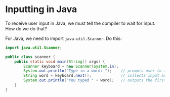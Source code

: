 # Inputting in Java
To receive user input in Java, we must tell the compiler to wait for input. How do we do that?

For Java, we need to import `java.util.Scanner`. Do this:
```java
import java.util.Scanner;

public class scanner {
    public static void main(String[] args) {
        Scanner keyboard = new Scanner(System.in);
        System.out.println("Type in a word: ");    // prompts user to type
        String word = keyboard.next();             // collects input as token
        System.out.println("You typed " + word);   // outputs the first word typed
    }
}
```


